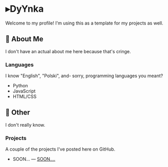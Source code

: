 # ▸DyYnka
Welcome to my profile! I'm using this as a template for my projects as well.
## 📖 About Me
I don't have an actual about me here because that's cringe.
### Languages
I know "English", "Polski", and- sorry, programming languages you meant?
* Python
* JavaScript
* HTML/CSS
## 📁 Other
I don't really know.
### Projects
A couple of the projects I've posted here on GitHub.
- SOON... — [SOON....]() <br/>
